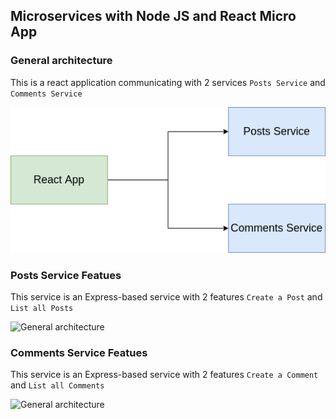 ## Microservices with Node JS and React Micro App ##
### General architecture ###
This is a react application communicating with 2 services ``Posts Service`` and ``Comments Service``

![General architecture](https://github.com/mallah-elmehdi/microservices-nodejs-micro/blob/master/diagram.png?raw=true)

### Posts Service Featues ###
This service is an Express-based service with 2 features ``Create a Post`` and ``List all Posts``

![General architecture](https://github.com/mallah-elmehdi/microservices-nodejs-micro/blob/master/postsservice.png?raw=true)

### Comments Service Featues ###
This service is an Express-based service with 2 features ``Create a Comment`` and ``List all Comments``

![General architecture](https://github.com/mallah-elmehdi/microservices-nodejs-micro/blob/master/comments-service.png?raw=true)
